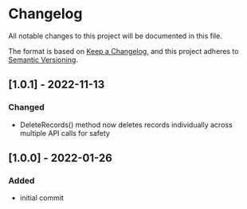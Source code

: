 # Changelog
All notable changes to this project will be documented in this file.

The format is based on [Keep a Changelog](https://keepachangelog.com/en/1.0.0/),
and this project adheres to [Semantic Versioning](https://semver.org/spec/v2.0.0.html).

## [1.0.1] - 2022-11-13
### Changed
  - DeleteRecords() method now deletes records individually across multiple API calls for safety

## [1.0.0] - 2022-01-26
### Added
  - initial commit